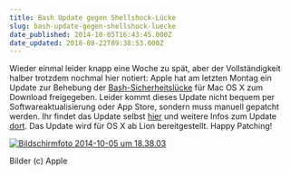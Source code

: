 ```yaml
---
title: Bash Update gegen Shellshock-Lücke
slug: bash-update-gegen-shellshock-luecke
date_published: 2014-10-05T16:43:45.000Z
date_updated: 2018-08-22T09:38:53.000Z
---
```


Wieder einmal leider knapp eine Woche zu spät, aber der Vollständigkeit halber trotzdem nochmal hier notiert: Apple hat am letzten Montag ein Update zur Behebung der [Bash-Sicherheitslücke](http://www.golem.de/news/bash-luecke-die-hintergruende-zu-shellshock-1409-109463.html) für Mac OS X zum Download freigegeben. Leider kommt dieses Update nicht bequem per Softwareaktualisierung oder App Store, sondern muss manuell gepatcht werden. Ihr findet das Update selbst [hier](http://support.apple.com/kb/DL1769) und weitere Infos zum Update [dort](http://support.apple.com/kb/HT6495). Das Update wird für OS X ab Lion bereitgestellt. Happy Patching!

[![Bildschirmfoto 2014-10-05 um 18.38.03](//picdump.thafaker.de/2014/10/Bildschirmfoto-2014-10-05-um-18.38.03.png)](__GHOST_URL__/bash-update-gegen-shellshock-luecke/bildschirmfoto-2014-10-05-um-18-38-03/)

Bilder (c) Apple
